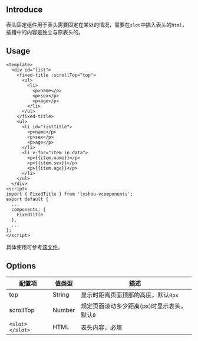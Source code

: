 ## Introduce
表头固定组件用于表头需要固定在某处的情况，需要在`slot`中插入表头的`html`，插槽中的内容是独立与原表头的。

## Usage
```
<template>
  <div id="list">
    <fixed-title :scrollTop="top">
      <ul>
        <li>
          <p>name</p>
          <p>sex</p>
          <p>age</p>
        </li>
      </ul>
    </fixed-title>
    <ul>
      <li id="listTitle">
        <p>name</p>
        <p>sex</p>
        <p>age</p>
      </li>
      <li v-for="item in data">
        <p>{{item.name}}</p>
        <p>{{item.sex}}</p>
        <p>{{item.age}}</p>
      </li>
    </ul>
  </div>
<script>
import { FixedTitle } from 'lvshou-vcomponents';
export default {
  ...
  components: {
    FixedTitle
  },
  ...
};
</script>
```
具体使用可参考[该文件](../../examples/fixedtitle.vue)。

## Options
配置项 | 值类型 | 描述
--- | --- | ---
top | String | 显示时距离页面顶部的高度，默认`0px`
scrollTop | Number | 规定页面滚动多少距离(px)时显示表头，默认`0`
`<slot></slot>` | HTML | 表头内容，必填